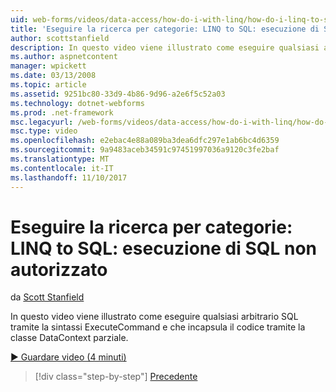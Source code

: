 ```yaml
---
uid: web-forms/videos/data-access/how-do-i-with-linq/how-do-i-linq-to-sql-executing-arbitrary-sql
title: 'Eseguire la ricerca per categorie: LINQ to SQL: esecuzione di SQL arbitrario | Documenti Microsoft'
author: scottstanfield
description: In questo video viene illustrato come eseguire qualsiasi arbitrario SQL tramite la sintassi ExecuteCommand e che incapsula il codice tramite la classe DataContext parziale.
ms.author: aspnetcontent
manager: wpickett
ms.date: 03/13/2008
ms.topic: article
ms.assetid: 9251bc80-33d9-4b86-9d96-a2e6f5c52a03
ms.technology: dotnet-webforms
ms.prod: .net-framework
msc.legacyurl: /web-forms/videos/data-access/how-do-i-with-linq/how-do-i-linq-to-sql-executing-arbitrary-sql
msc.type: video
ms.openlocfilehash: e2ebac4e88a089ba3dea6dfc297e1ab6bc4d6359
ms.sourcegitcommit: 9a9483aceb34591c97451997036a9120c3fe2baf
ms.translationtype: MT
ms.contentlocale: it-IT
ms.lasthandoff: 11/10/2017
---
```

<a name="how-do-i-linq-to-sql-executing-arbitrary-sql"></a>Eseguire la ricerca per categorie: LINQ to SQL: esecuzione di SQL non autorizzato
====================
da [Scott Stanfield](https://github.com/scottstanfield)

In questo video viene illustrato come eseguire qualsiasi arbitrario SQL tramite la sintassi ExecuteCommand e che incapsula il codice tramite la classe DataContext parziale.

[&#9654; Guardare video (4 minuti)](https://channel9.msdn.com/Blogs/ASP-NET-Site-Videos/how-do-i-linq-to-sql-executing-arbitrary-sql)

>[!div class="step-by-step"]
[Precedente](how-do-i-linq-to-sql-updating-with-stored-procedures.md)

